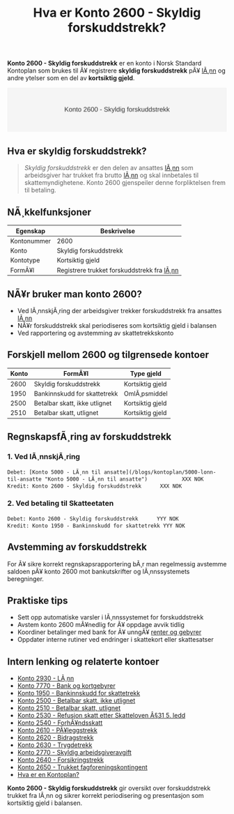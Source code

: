 ﻿---
title: "Hva er Konto 2600 - Skyldig forskuddstrekk?"
meta_title: "2600-forskuddstrekk"
meta_description: '**Konto 2600 - Skyldig forskuddstrekk** er en konto i Norsk Standard Kontoplan som brukes til Ã¥ registrere **skyldig forskuddstrekk** pÃ¥ [lÃ¸nn](/blogs/kontop...'
slug: 2600-forskuddstrekk
type: blog
layout: pages/single
---

**Konto 2600 - Skyldig forskuddstrekk** er en konto i Norsk Standard Kontoplan som brukes til Ã¥ registrere **skyldig forskuddstrekk** pÃ¥ [lÃ¸nn](/blogs/kontoplan/2930-lonn "Konto 2930 - LÃ¸nn") og andre ytelser som en del av **kortsiktig gjeld**.

![Illustrasjon av konto 2600 Skyldig forskuddstrekk](2600-forskuddstrekk-image.svg)

## Hva er skyldig forskuddstrekk?

> *Skyldig forskuddstrekk* er den delen av ansattes [lÃ¸nn](/blogs/kontoplan/2930-lonn "Konto 2930 - LÃ¸nn") som arbeidsgiver har trukket fra brutto [lÃ¸nn](/blogs/kontoplan/2930-lonn "Konto 2930 - LÃ¸nn") og skal innbetales til skattemyndighetene. Konto 2600 gjenspeiler denne forpliktelsen frem til betaling.

## NÃ¸kkelfunksjoner

| Egenskap          | Beskrivelse                                 |
|-------------------|---------------------------------------------|
| Kontonummer       | 2600                                        |
| Konto             | Skyldig forskuddstrekk                      |
| Kontotype         | Kortsiktig gjeld                            |
| FormÃ¥l            | Registrere trukket forskuddstrekk fra [lÃ¸nn](/blogs/kontoplan/2930-lonn "Konto 2930 - LÃ¸nn")  |

## NÃ¥r bruker man konto 2600?

* Ved lÃ¸nnskjÃ¸ring der arbeidsgiver trekker forskuddstrekk fra ansattes [lÃ¸nn](/blogs/kontoplan/2930-lonn "Konto 2930 - LÃ¸nn")
* NÃ¥r forskuddstrekk skal periodiseres som kortsiktig gjeld i balansen
* Ved rapportering og avstemming av skattetrekkskonto

## Forskjell mellom 2600 og tilgrensede kontoer

| Konto   | FormÃ¥l                                      | Type gjeld        |
|---------|---------------------------------------------|-------------------|
| 2600    | Skyldig forskuddstrekk                      | Kortsiktig gjeld  |
| 1950    | Bankinnskudd for skattetrekk                | OmlÃ¸psmiddel      |
| 2500    | Betalbar skatt, ikke utlignet               | Kortsiktig gjeld  |
| 2510    | Betalbar skatt, utlignet                    | Kortsiktig gjeld  |

## RegnskapsfÃ¸ring av forskuddstrekk

### 1. Ved lÃ¸nnskjÃ¸ring

```plaintext
Debet: [Konto 5000 - LÃ¸nn til ansatte](/blogs/kontoplan/5000-lonn-til-ansatte "Konto 5000 - LÃ¸nn til ansatte")           XXX NOK
Kredit: Konto 2600 - Skyldig forskuddstrekk      XXX NOK
```

### 2. Ved betaling til Skatteetaten

```plaintext
Debet: Konto 2600 - Skyldig forskuddstrekk      YYY NOK
Kredit: Konto 1950 - Bankinnskudd for skattetrekk YYY NOK
```

## Avstemming av forskuddstrekk

For Ã¥ sikre korrekt regnskapsrapportering bÃ¸r man regelmessig avstemme saldoen pÃ¥ konto 2600 mot bankutskrifter og lÃ¸nnssystemets beregninger.

## Praktiske tips

* Sett opp automatiske varsler i lÃ¸nnssystemet for forskuddstrekk
* Avstem konto 2600 mÃ¥nedlig for Ã¥ oppdage avvik tidlig
* Koordiner betalinger med bank for Ã¥ unngÃ¥ [renter og gebyrer](/blogs/kontoplan/7770-bank-og-kortgebyrer "Konto 7770 - Bank og kortgebyrer")
* Oppdater interne rutiner ved endringer i skattekort eller skattesatser

## Intern lenking og relaterte kontoer

* [Konto 2930 - LÃ¸nn](/blogs/kontoplan/2930-lonn "Konto 2930 - LÃ¸nn")
* [Konto 7770 - Bank og kortgebyrer](/blogs/kontoplan/7770-bank-og-kortgebyrer "Konto 7770 - Bank og kortgebyrer i Norsk Standard Kontoplan")
* [Konto 1950 - Bankinnskudd for skattetrekk](/blogs/kontoplan/1950-bankinnskudd-for-skattetrekk "Konto 1950 - Bankinnskudd for skattetrekk")
* [Konto 2500 - Betalbar skatt, ikke utlignet](/blogs/kontoplan/2500-betalbar-skatt-ikke-utlignet "Konto 2500 - Betalbar skatt, ikke utlignet")
* [Konto 2510 - Betalbar skatt, utlignet](/blogs/kontoplan/2510-betalbar-skatt-utlignet "Konto 2510 - Betalbar skatt, utlignet")
* [Konto 2530 - Refusjon skatt etter Skatteloven Â§31 5. ledd](/blogs/kontoplan/2530-refusjon-skatt-etter-skatteloven-31-5-ledd "Konto 2530 - Refusjon skatt etter Skatteloven Â§31 5. ledd")
* [Konto 2540 - ForhÃ¥ndsskatt](/blogs/kontoplan/2540-forhaandskatt "Konto 2540 - ForhÃ¥ndsskatt")
* [Konto 2610 - PÃ¥leggstrekk](/blogs/kontoplan/2610-paalleggstrekk "Konto 2610 - PÃ¥leggstrekk")
* [Konto 2620 - Bidragstrekk](/blogs/kontoplan/2620-bidragstrekk "Konto 2620 - Bidragstrekk")
* [Konto 2630 - Trygdetrekk](/blogs/kontoplan/2630-trygdetrekk "Konto 2630 - Trygdetrekk")
* [Konto 2770 - Skyldig arbeidsgiveravgift](/blogs/kontoplan/2770-skyldig-arbeidsgiveravgift "Konto 2770 - Skyldig arbeidsgiveravgift")
 * [Konto 2640 - Forsikringstrekk](/blogs/kontoplan/2640-forsikringstrekk "Konto 2640 - Forsikringstrekk")
 * [Konto 2650 - Trukket fagforeningskontingent](/blogs/kontoplan/2650-trukket-fagforeningskontingent "Konto 2650 - Trukket fagforeningskontingent")
 * [Hva er en Kontoplan?](/blogs/regnskap/hva-er-kontoplan "Hva er en Kontoplan? Komplett Guide til Kontoplaner i Norsk Regnskap")

**Konto 2600 - Skyldig forskuddstrekk** gir oversikt over forskuddstrekk trukket fra lÃ¸nn og sikrer korrekt periodisering og presentasjon som kortsiktig gjeld i balansen.

